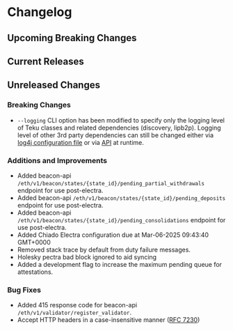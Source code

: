 # Changelog

## Upcoming Breaking Changes

## Current Releases

## Unreleased Changes

### Breaking Changes
- `--logging` CLI option has been modified to specify only the logging level of Teku classes and
  related dependencies (discovery, lipb2p). Logging level of other 3rd party dependencies can still be
  changed either
  via [log4j configuration file](https://docs.teku.consensys.io/how-to/monitor/configure-logging#advanced-custom-logging)
  or via [API](https://consensys.github.io/teku/#tag/Teku/operation/putLogLevel) at runtime.

### Additions and Improvements
 - Added beacon-api `/eth/v1/beacon/states/{state_id}/pending_partial_withdrawals` endpoint for use post-electra.
 - Added beacon-api `/eth/v1/beacon/states/{state_id}/pending_deposits` endpoint for use post-electra.
 - Added beacon-api `/eth/v1/beacon/states/{state_id}/pending_consolidations` endpoint for use post-electra.
 - Added Chiado Electra configuration due at Mar-06-2025 09:43:40 GMT+0000
 - Removed stack trace by default from duty failure messages.
 - Holesky pectra bad block ignored to aid syncing
 - Added a development flag to increase the maximum pending queue for attestations.

### Bug Fixes
 - Added 415 response code for beacon-api `/eth/v1/validator/register_validator`.
 - Accept HTTP headers in a case-insensitive manner ([RFC 7230](https://datatracker.ietf.org/doc/html/rfc7230#section-3.2))